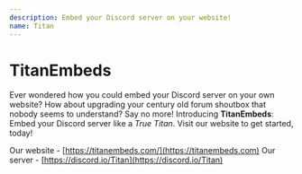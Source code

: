 ```yaml
---
description: Embed your Discord server on your website!
name: Titan
---
```


# TitanEmbeds
Ever wondered how you could embed your Discord server on your own website? How about upgrading your century old forum shoutbox that nobody seems to understand?
Say no more! Introducing **TitanEmbeds**: Embed your Discord server like a *True Titan*. Visit our website to get started, today!

Our website - [https://titanembeds.com/](https://titanembeds.com)
Our server - [https://discord.io/Titan](https://discord.io/Titan)

